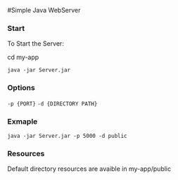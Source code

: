 #Simple Java WebServer

### Start
To Start the Server:

 cd my-app

`java -jar Server.jar`

### Options
`-p {PORT}`
`-d {DIRECTORY PATH}`

### Exmaple
 `java -jar Server.jar -p 5000 -d public`

### Resources
 Default directory resources are avaible in my-app/public

